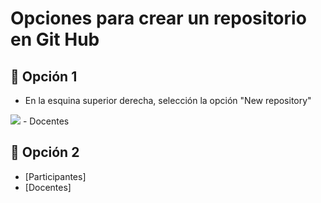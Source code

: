 # Opciones para crear un repositorio en Git Hub

## 📑 Opción 1
- En la esquina superior derecha, selección la opción "New repository"
<image src="/Laboratorios/Paco/Imagen1.png" >
- Docentes

## 📑 Opción 2
- [Participantes]
- [Docentes]
